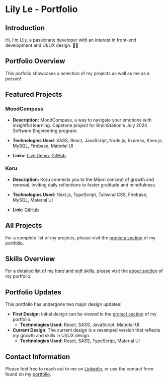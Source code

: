 # Lily Le - Portfolio

## Introduction

Hi, I'm Lily, a passionate developer with an interest in front-end development and UI/UX design. 👋🏻

## Portfolio Overview

This porfolio showcases a selection of my projects as well as me as a person!

## Featured Projects

### MoodCompass
- **Description:** MoodCompass, a way to navigate your emotions with insightful learning. Capstone project for BrainStation's July 2024 Software Engineering program.

- **Technologies Used**: SASS, React, JavaScript, Node.js, Express, Knex.js, MySQL, Firebase, Material UI

- **Links:** [Live Demo](https://github.com/lilymtle/mood-compass), [GitHub](https://mood-compass.vercel.app/)

### Koru
- **Description:** Koru connects you to the Māori concept of growth and renewal, inviting daily reflections to foster gratitude and mindfulness.

- **Technologies Used:** Next.js, TypeScript, Tailwind CSS, Firebase, MySQL, Material UI

- **Link:** [GitHub](https://github.com/lilymtle/koru)

## All Projects

For a complete list of my projects, please visit the [projects section](http://lilyle.dev/#projects) of my portfolio.

## Skills Overview

For a detailed list of my *hard* and *soft* skills, please visit the [about section](http://lilyle.dev/#about) of my portfolio.

## Portfolio Updates

This portfolio has undergone two major design updates:

- **First Design:** Initial design can be viewed in the [project section](http://lilyle.dev/#projects)
of my portfolio.
    - **Technologies Used:** React, SASS, JavaScript, Material UI
- **Current Design**: The current design is a revamped version that reflects my growth and skills in UI/UX design.
    - **Technologies Used:** React, SASS, TypeScript, Material UI

## Contact Information

Please feel free to reach out to me on [LinkedIn](https://www.linkedin.com/in/lilymtle/), or use the contact form found on my [portfolio](https://lilyle.dev).
